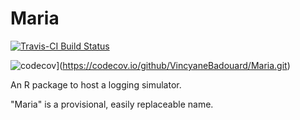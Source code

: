 # Maria

[![Travis-CI Build Status](https://travis-ci.org/VincyaneBadouard/Maria.git.svg?branch=master)](https://travis-ci.org/VincyaneBadouard/Maria.git)

![codecov](https://codecov.io/github/VincyaneBadouard/Maria.git/branch/master/graphs/badge.svg)](https://codecov.io/github/VincyaneBadouard/Maria.git)

An R package to host a logging simulator.

"Maria" is a provisional, easily replaceable name.
